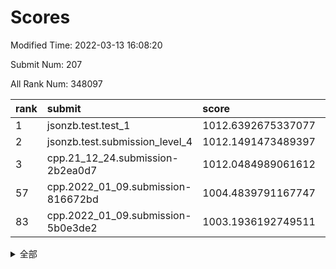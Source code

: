 # Scores

Modified Time: 2022-03-13 16:08:20

Submit Num: 207

All Rank Num: 348097

| rank |               submit               |       score        |       sigma        | pk_num |
| :--- | :--------------------------------- | :----------------- | :----------------- | :----- |
| 1    | jsonzb.test.test_1                 | 1012.6392675337077 | 0.8022485820896658 | 6725   |
| 2    | jsonzb.test.submission_level_4     | 1012.1491473489397 | 0.8069792958474582 | 6730   |
| 3    | cpp.21_12_24.submission-2b2ea0d7   | 1012.0484989061612 | 0.7797994223222303 | 6729   |
| 57   | cpp.2022_01_09.submission-816672bd | 1004.4839791167747 | 0.7195810622482001 | 6728   |
| 83   | cpp.2022_01_09.submission-5b0e3de2 | 1003.1936192749511 | 0.7255820421859626 | 6727   |


<details>
<summary>全部</summary>

| rank |                 submit                 |       score        |       sigma        | pk_num |
| :--- | :------------------------------------- | :----------------- | :----------------- | :----- |
| 1    | jsonzb.test.test_1                     | 1012.6392675337077 | 0.8022485820896658 | 6725   |
| 2    | jsonzb.test.submission_level_4         | 1012.1491473489397 | 0.8069792958474582 | 6730   |
| 3    | cpp.21_12_24.submission-2b2ea0d7       | 1012.0484989061612 | 0.7797994223222303 | 6729   |
| 4    | gobigger.level_3.submission_level_3_15 | 1011.3940705580796 | 0.7655274956212718 | 6726   |
| 5    | gobigger.level_3.submission_level_3_16 | 1011.3254888083229 | 0.7530061208636317 | 6728   |
| 6    | gobigger.level_3.submission_level_3_6  | 1011.2775146955545 | 0.8083901796843841 | 6733   |
| 7    | gobigger.level_3.submission_level_3_34 | 1011.2187492146008 | 0.7841707656524617 | 6728   |
| 8    | gobigger.level_3.submission_level_3_11 | 1010.850417639878  | 0.7477438256817941 | 6733   |
| 9    | gobigger.level_3.submission_level_3_30 | 1010.7964069830709 | 0.7689679724429018 | 6726   |
| 10   | gobigger.level_3.submission_level_3_22 | 1010.6981971302943 | 0.752124195397188  | 6727   |
| 11   | gobigger.level_3.submission_level_3_26 | 1010.6930872745296 | 0.76947107300107   | 6728   |
| 12   | gobigger.level_3.submission_level_3_13 | 1010.6806538803731 | 0.7684795779465565 | 6725   |
| 13   | gobigger.level_3.submission_level_3_0  | 1010.5432574490688 | 0.7722101752105462 | 6721   |
| 14   | gobigger.level_3.submission_level_3_43 | 1010.4564382913123 | 0.7378392285770777 | 6727   |
| 15   | gobigger.level_3.submission_level_3_27 | 1010.4347864724588 | 0.7604743301603484 | 6734   |
| 16   | gobigger.level_3.submission_level_3_48 | 1010.4180591414413 | 0.7618361743305689 | 6722   |
| 17   | gobigger.level_3.submission_level_3_20 | 1010.4172379873484 | 0.7721565681666279 | 6732   |
| 18   | gobigger.level_3.submission_level_3_42 | 1010.4048574453794 | 0.7558302247865752 | 6726   |
| 19   | gobigger.level_3.submission_level_3_28 | 1010.3391617437898 | 0.7662813879259632 | 6729   |
| 20   | gobigger.level_3.submission_level_3_19 | 1010.2526875797184 | 0.7549890156435856 | 6726   |
| 21   | gobigger.level_3.submission_level_3_39 | 1010.2249897254553 | 0.7847989630401381 | 6721   |
| 22   | gobigger.level_3.submission_level_3_49 | 1010.1200572893879 | 0.7550196198521385 | 6729   |
| 23   | gobigger.level_3.submission_level_3_7  | 1010.1028699141574 | 0.7506332150419256 | 6721   |
| 24   | gobigger.level_3.submission_level_3_33 | 1010.0446830349345 | 0.7805727576683367 | 6727   |
| 25   | gobigger.level_3.submission_level_3_25 | 1010.0399357732073 | 0.7664621136296683 | 6729   |
| 26   | gobigger.level_3.submission_level_3_41 | 1010.0064765527375 | 0.7554814997831324 | 6725   |
| 27   | gobigger.level_3.submission_level_3_29 | 1009.9999926073974 | 0.7605023947979086 | 6724   |
| 28   | gobigger.level_3.submission_level_3_38 | 1009.9748802533977 | 0.7562307366574216 | 6724   |
| 29   | gobigger.level_3.submission_level_3_3  | 1009.9687408255182 | 0.7490061678712046 | 6724   |
| 30   | gobigger.level_3.submission_level_3_9  | 1009.9450311191224 | 0.7677482162036527 | 6720   |
| 31   | gobigger.level_3.submission_level_3_17 | 1009.8998033816737 | 0.7500520613452982 | 6730   |
| 32   | gobigger.level_3.submission_level_3_46 | 1009.8164949079018 | 0.7336559743114386 | 6727   |
| 33   | gobigger.level_3.submission_level_3_4  | 1009.7296842891577 | 0.75505348139772   | 6729   |
| 34   | gobigger.level_3.submission_level_3_37 | 1009.7252852685864 | 0.7642465370240479 | 6723   |
| 35   | gobigger.level_3.submission_level_3_36 | 1009.7121054396083 | 0.7718265192213412 | 6725   |
| 36   | gobigger.level_3.submission_level_3_14 | 1009.6619702210417 | 0.7535647970234692 | 6727   |
| 37   | gobigger.level_3.submission_level_3_21 | 1009.6519867912967 | 0.7485079539234686 | 6727   |
| 38   | gobigger.level_3.submission_level_3_2  | 1009.6261875466187 | 0.7456407354034194 | 6727   |
| 39   | gobigger.level_3.submission_level_3_12 | 1009.5977054205116 | 0.7633476215471486 | 6726   |
| 40   | gobigger.level_3.submission_level_3_18 | 1009.590781343591  | 0.7353531435299366 | 6730   |
| 41   | gobigger.level_3.submission_level_3_32 | 1009.4400929611388 | 0.7390998269212644 | 6725   |
| 42   | gobigger.level_3.submission_level_3_10 | 1009.3549049159902 | 0.7541145038216835 | 6729   |
| 43   | gobigger.level_3.submission_level_3_1  | 1009.2987474137286 | 0.7316773385311377 | 6728   |
| 44   | gobigger.level_3.submission_level_3_40 | 1009.2922106704641 | 0.74605502895947   | 6726   |
| 45   | gobigger.level_3.submission_level_3_44 | 1009.2916883162208 | 0.74617781897677   | 6726   |
| 46   | gobigger.level_3.submission_level_3_47 | 1009.2845433550755 | 0.7457941911832372 | 6731   |
| 47   | gobigger.level_3.submission_level_3_23 | 1009.180592985962  | 0.754178163358192  | 6729   |
| 48   | gobigger.level_3.submission_level_3_24 | 1009.1318318966821 | 0.737694029987963  | 6725   |
| 49   | gobigger.level_3.submission_level_3_45 | 1009.1072346665693 | 0.7590959851249724 | 6731   |
| 50   | gobigger.level_3.submission_level_3_8  | 1008.8467937135391 | 0.7430440346344835 | 6728   |
| 51   | gobigger.level_3.submission_level_3_35 | 1008.8080334152493 | 0.7541643552270818 | 6727   |
| 52   | gobigger.level_3.submission_level_3_5  | 1008.4902146602124 | 0.7435583792602823 | 6725   |
| 53   | gobigger.level_3.submission_level_3_31 | 1008.2826597273764 | 0.738334597919392  | 6731   |
| 54   | gobigger.level_1.submission_level_1_36 | 1005.2272748079728 | 0.7337870714613443 | 6726   |
| 55   | gobigger.level_1.submission_level_1_21 | 1005.073532682842  | 0.724922125093434  | 6726   |
| 56   | gobigger.level_1.submission_level_1_26 | 1004.5846172814759 | 0.7213693049115886 | 6731   |
| 57   | cpp.2022_01_09.submission-816672bd     | 1004.4839791167747 | 0.7195810622482001 | 6728   |
| 58   | gobigger.level_1.submission_level_1_18 | 1004.448950859006  | 0.724577599726607  | 6721   |
| 59   | gobigger.level_1.submission_level_1_8  | 1004.4204839363721 | 0.7219811769299012 | 6725   |
| 60   | gobigger.level_1.submission_level_1_7  | 1004.4165242022782 | 0.7156890690715609 | 6731   |
| 61   | gobigger.level_1.submission_level_1_12 | 1004.4087234549316 | 0.7216919789555897 | 6722   |
| 62   | gobigger.level_1.submission_level_1_34 | 1004.3174735719955 | 0.7339111128011805 | 6727   |
| 63   | gobigger.level_1.submission_level_1_49 | 1004.2500912635078 | 0.7243909047573369 | 6726   |
| 64   | gobigger.level_1.submission_level_1_45 | 1004.2386931901809 | 0.723332202845931  | 6726   |
| 65   | gobigger.level_1.submission_level_1_0  | 1004.2229423019695 | 0.7079248054770888 | 6730   |
| 66   | gobigger.level_1.submission_level_1_2  | 1004.2099993276264 | 0.7148344107971512 | 6730   |
| 67   | gobigger.level_1.submission_level_1_16 | 1004.1663263356531 | 0.7243921731881903 | 6724   |
| 68   | gobigger.level_1.submission_level_1_13 | 1003.9515659423663 | 0.7087248244854292 | 6728   |
| 69   | gobigger.level_1.submission_level_1_17 | 1003.805272409077  | 0.7083701201250032 | 6728   |
| 70   | gobigger.level_1.submission_level_1_28 | 1003.7899467452083 | 0.7087367125693909 | 6729   |
| 71   | gobigger.level_1.submission_level_1_39 | 1003.682413855939  | 0.7209914149096903 | 6725   |
| 72   | gobigger.level_1.submission_level_1_31 | 1003.6768291989611 | 0.7162371445740723 | 6725   |
| 73   | gobigger.level_1.submission_level_1_4  | 1003.6498457143238 | 0.7169963312768834 | 6722   |
| 74   | gobigger.level_1.submission_level_1_11 | 1003.643573760162  | 0.7056665746640349 | 6729   |
| 75   | gobigger.level_1.submission_level_1_43 | 1003.6240426297093 | 0.7169533386444942 | 6729   |
| 76   | gobigger.level_1.submission_level_1_9  | 1003.5556946972839 | 0.719670148955882  | 6727   |
| 77   | gobigger.level_1.submission_level_1_29 | 1003.5336506649508 | 0.7306821815940949 | 6725   |
| 78   | gobigger.level_1.submission_level_1_23 | 1003.4545948575966 | 0.7099568879133027 | 6731   |
| 79   | gobigger.level_1.submission_level_1_32 | 1003.4175799844128 | 0.7167963167748094 | 6724   |
| 80   | gobigger.level_1.submission_level_1_41 | 1003.3285457089537 | 0.7119451386252721 | 6728   |
| 81   | gobigger.level_1.submission_level_1_1  | 1003.2632946613102 | 0.7152752140277214 | 6729   |
| 82   | gobigger.level_1.submission_level_1_40 | 1003.2412272303684 | 0.7149436394880451 | 6729   |
| 83   | cpp.2022_01_09.submission-5b0e3de2     | 1003.1936192749511 | 0.7255820421859626 | 6727   |
| 84   | gobigger.level_1.submission_level_1_48 | 1003.1816666327398 | 0.7175679314792023 | 6726   |
| 85   | gobigger.level_1.submission_level_1_44 | 1003.1434344627145 | 0.717616327557598  | 6726   |
| 86   | gobigger.level_1.submission_level_1_20 | 1003.1261884535435 | 0.7060388340965243 | 6725   |
| 87   | gobigger.level_1.submission_level_1_46 | 1003.1165033721327 | 0.7089272517507066 | 6725   |
| 88   | gobigger.level_1.submission_level_1_5  | 1003.0843967567907 | 0.7171937085113329 | 6728   |
| 89   | gobigger.level_1.submission_level_1_6  | 1003.0726066861878 | 0.7066744131877596 | 6730   |
| 90   | gobigger.level_1.submission_level_1_33 | 1003.0564407374171 | 0.698921334164734  | 6726   |
| 91   | gobigger.level_1.submission_level_1_47 | 1002.8980701487574 | 0.7220638078683    | 6726   |
| 92   | gobigger.level_1.submission_level_1_19 | 1002.8554487678418 | 0.7224179639143619 | 6726   |
| 93   | gobigger.level_1.submission_level_1_15 | 1002.713809664762  | 0.7091037383972906 | 6725   |
| 94   | gobigger.level_1.submission_level_1_22 | 1002.6713418406573 | 0.7218448776864098 | 6723   |
| 95   | gobigger.level_1.submission_level_1_10 | 1002.6295923615921 | 0.7060039311218538 | 6726   |
| 96   | gobigger.level_1.submission_level_1_38 | 1002.6090599841526 | 0.712017034997724  | 6724   |
| 97   | gobigger.level_1.submission_level_1_25 | 1002.5525793419824 | 0.7194826755618808 | 6728   |
| 98   | gobigger.level_1.submission_level_1_24 | 1002.5341589168186 | 0.7217008168034684 | 6723   |
| 99   | gobigger.level_1.submission_level_1_3  | 1002.3670886380505 | 0.7222279968304283 | 6729   |
| 100  | gobigger.level_1.submission_level_1_35 | 1002.3436493972464 | 0.7239935195838002 | 6726   |
| 101  | gobigger.level_1.submission_level_1_27 | 1002.156915701808  | 0.7155490807438059 | 6728   |
| 102  | gobigger.level_1.submission_level_1_42 | 1001.9949467770529 | 0.7015810769056435 | 6725   |
| 103  | gobigger.level_1.submission_level_1_30 | 1001.7511386495995 | 0.7109999279435896 | 6726   |
| 104  | gobigger.level_1.submission_level_1_14 | 1001.7348860953299 | 0.7226661780209683 | 6726   |
| 105  | gobigger.level_1.submission_level_1_37 | 1001.7069455842177 | 0.7047879752183399 | 6725   |
| 106  | gobigger.random.submission_random_29   | 997.3171981485351  | 0.7040882660377173 | 6729   |
| 107  | gobigger.random.submission_random_45   | 997.0890739626193  | 0.7218130135242886 | 6723   |
| 108  | gobigger.random.submission_random_15   | 997.080456061307   | 0.7079902703129793 | 6722   |
| 109  | gobigger.random.submission_random_2    | 996.9155546954324  | 0.7165045874801141 | 6731   |
| 110  | gobigger.random.submission_random_18   | 996.8960359792637  | 0.7018394745400272 | 6723   |
| 111  | gobigger.random.submission_random_10   | 996.6834162994962  | 0.710033033241068  | 6725   |
| 112  | gobigger.random.submission_random_23   | 996.5945617267654  | 0.7093045133603996 | 6732   |
| 113  | gobigger.random.submission_random_47   | 996.5277213595643  | 0.7198578598953348 | 6729   |
| 114  | gobigger.random.submission_random_26   | 996.5144261434357  | 0.7224880475489259 | 6726   |
| 115  | gobigger.random.submission_random_24   | 996.4830966735145  | 0.7146770786319513 | 6728   |
| 116  | gobigger.random.submission_random_36   | 996.4793768206512  | 0.7096473307036736 | 6731   |
| 117  | gobigger.random.submission_random_0    | 996.4598658500579  | 0.7127480442086697 | 6729   |
| 118  | gobigger.random.submission_random_37   | 996.4183992548768  | 0.7046609961446982 | 6727   |
| 119  | gobigger.random.submission_random_6    | 996.3733747425605  | 0.7202628415199749 | 6727   |
| 120  | gobigger.random.submission_random_9    | 996.3685373225476  | 0.7000471449826227 | 6724   |
| 121  | gobigger.random.submission_random_40   | 996.3529862955326  | 0.716359219863151  | 6724   |
| 122  | gobigger.random.submission_random_25   | 996.3419538742606  | 0.7062087608797513 | 6728   |
| 123  | gobigger.random.submission_random_19   | 996.337463447027   | 0.7182383847259685 | 6724   |
| 124  | gobigger.random.submission_random_43   | 996.3225571920079  | 0.7087900144153606 | 6730   |
| 125  | gobigger.random.submission_random_38   | 996.3139277790658  | 0.7111150446885651 | 6733   |
| 126  | gobigger.random.submission_random_49   | 996.2903245274761  | 0.7077831789932676 | 6725   |
| 127  | gobigger.random.submission_random_44   | 996.2298157333215  | 0.7108861258305702 | 6726   |
| 128  | gobigger.random.submission_random_39   | 996.2150181463459  | 0.7164088627345859 | 6725   |
| 129  | gobigger.random.submission_random_42   | 996.2140011115524  | 0.6995743294461437 | 6727   |
| 130  | gobigger.random.submission_random_11   | 996.2062523194068  | 0.7116039768585357 | 6724   |
| 131  | gobigger.random.submission_random_30   | 996.2026818316288  | 0.7045472849139987 | 6725   |
| 132  | gobigger.random.submission_random_21   | 996.1286507665149  | 0.7242068168126933 | 6726   |
| 133  | gobigger.random.submission_random_3    | 995.9311827128679  | 0.7062521137747843 | 6723   |
| 134  | gobigger.random.submission_random_5    | 995.909663232199   | 0.6988959695230277 | 6721   |
| 135  | gobigger.random.submission_random_28   | 995.8759226181186  | 0.710436106250542  | 6726   |
| 136  | gobigger.random.submission_random_12   | 995.8445006935829  | 0.7125734018777728 | 6727   |
| 137  | gobigger.random.submission_random_14   | 995.7975076846201  | 0.7098712688696656 | 6723   |
| 138  | gobigger.random.submission_random_17   | 995.7805150229719  | 0.6997027852989895 | 6730   |
| 139  | gobigger.random.submission_random_27   | 995.684461368477   | 0.7107087225318777 | 6728   |
| 140  | gobigger.random.submission_random_41   | 995.6708421321713  | 0.7248689771373192 | 6727   |
| 141  | gobigger.random.submission_random_4    | 995.6707346040869  | 0.7197472104226827 | 6726   |
| 142  | gobigger.random.submission_random_32   | 995.6652375512086  | 0.70172159765874   | 6725   |
| 143  | gobigger.random.submission_random_31   | 995.6450654842027  | 0.7099860825832894 | 6724   |
| 144  | gobigger.random.submission_random_46   | 995.5832621001945  | 0.7015831526463324 | 6728   |
| 145  | gobigger.random.submission_random_16   | 995.5441814161404  | 0.7039600874006903 | 6723   |
| 146  | gobigger.random.submission_random_1    | 995.371336099116   | 0.7195651409921183 | 6727   |
| 147  | gobigger.random.submission_random_33   | 995.2628069120316  | 0.7113918075132191 | 6725   |
| 148  | gobigger.random.submission_random_20   | 995.2444885050675  | 0.7038089781457798 | 6730   |
| 149  | gobigger.random.submission_random_13   | 995.1220584199915  | 0.7178885609021672 | 6728   |
| 150  | gobigger.random.submission_random_34   | 995.0722321027964  | 0.7326633804664698 | 6730   |
| 151  | gobigger.random.submission_random_48   | 995.0424966069513  | 0.7232320322144951 | 6723   |
| 152  | gobigger.random.submission_random_8    | 995.0026371364127  | 0.7183671921664311 | 6727   |
| 153  | gobigger.random.submission_random_35   | 994.8631945073315  | 0.717513009599484  | 6728   |
| 154  | gobigger.random.submission_random_7    | 994.6367506362815  | 0.7147484020597845 | 6730   |
| 155  | gobigger.random.submission_random_22   | 994.2921564065083  | 0.7260033986012636 | 6732   |
| 156  | gobigger.level_2.submission_level_2_10 | 994.2537885444654  | 0.7467029042713162 | 6723   |
| 157  | gobigger.level_2.submission_level_2_34 | 993.9721588384256  | 0.7284115265884691 | 6722   |
| 158  | gobigger.level_2.submission_level_2_46 | 993.7551609777056  | 0.737494155896016  | 6725   |
| 159  | gobigger.level_2.submission_level_2_11 | 993.7427324233631  | 0.7409793361577377 | 6721   |
| 160  | gobigger.level_2.submission_level_2_8  | 993.6293800955921  | 0.7439371347222378 | 6729   |
| 161  | gobigger.level_2.submission_level_2_38 | 993.4804023387742  | 0.7434328541407906 | 6732   |
| 162  | gobigger.level_2.submission_level_2_45 | 993.3954788941987  | 0.7545717095941791 | 6725   |
| 163  | gobigger.level_2.submission_level_2_48 | 993.3662458249557  | 0.7287955214470786 | 6724   |
| 164  | gobigger.level_2.submission_level_2_5  | 993.363732675268   | 0.74106417877167   | 6729   |
| 165  | gobigger.level_2.submission_level_2_43 | 993.1926293173512  | 0.7381871325149896 | 6726   |
| 166  | gobigger.level_2.submission_level_2_21 | 993.1239424374583  | 0.7380538730094877 | 6730   |
| 167  | gobigger.level_2.submission_level_2_40 | 993.0646955309373  | 0.7435291006312785 | 6724   |
| 168  | gobigger.level_2.submission_level_2_4  | 992.9525801662871  | 0.7372955725953155 | 6722   |
| 169  | gobigger.level_2.submission_level_2_37 | 992.8769332035577  | 0.7329487254034976 | 6727   |
| 170  | gobigger.level_2.submission_level_2_33 | 992.7273570933972  | 0.7574357678289944 | 6719   |
| 171  | gobigger.level_2.submission_level_2_25 | 992.6692140974194  | 0.7416538134528345 | 6728   |
| 172  | gobigger.level_2.submission_level_2_28 | 992.6654364295156  | 0.7275512858537836 | 6722   |
| 173  | gobigger.level_2.submission_level_2_35 | 992.5548221206095  | 0.7627144796710059 | 6726   |
| 174  | gobigger.level_2.submission_level_2_0  | 992.493292648246   | 0.7358467984933891 | 6727   |
| 175  | gobigger.level_2.submission_level_2_2  | 992.4479081015947  | 0.7401476595658051 | 6724   |
| 176  | gobigger.level_2.submission_level_2_16 | 992.4204084883972  | 0.7267772815276756 | 6729   |
| 177  | gobigger.level_2.submission_level_2_9  | 992.3832864173545  | 0.753531075487321  | 6726   |
| 178  | gobigger.level_2.submission_level_2_24 | 992.281604090474   | 0.7464386207448765 | 6729   |
| 179  | gobigger.level_2.submission_level_2_26 | 992.2643217535652  | 0.7431314218846701 | 6724   |
| 180  | gobigger.level_2.submission_level_2_22 | 992.236510505984   | 0.7424515757237319 | 6727   |
| 181  | gobigger.level_2.submission_level_2_31 | 992.1629225572228  | 0.7312709641711522 | 6723   |
| 182  | gobigger.level_2.submission_level_2_3  | 992.114816208282   | 0.7621661672428406 | 6727   |
| 183  | gobigger.level_2.submission_level_2_14 | 992.0482705807165  | 0.74981704473564   | 6732   |
| 184  | gobigger.level_2.submission_level_2_15 | 991.9875802826064  | 0.7472104847367069 | 6724   |
| 185  | gobigger.level_2.submission_level_2_23 | 991.948218011028   | 0.7579098630478588 | 6725   |
| 186  | gobigger.level_2.submission_level_2_41 | 991.8676658863341  | 0.7516950546799386 | 6726   |
| 187  | gobigger.level_2.submission_level_2_12 | 991.7237240014017  | 0.7643227879158109 | 6729   |
| 188  | gobigger.level_2.submission_level_2_32 | 991.7116141648398  | 0.7250084799045509 | 6729   |
| 189  | gobigger.level_2.submission_level_2_19 | 991.6160455669341  | 0.7557101426686327 | 6732   |
| 190  | gobigger.level_2.submission_level_2_42 | 991.6069446949708  | 0.7498142656373235 | 6726   |
| 191  | gobigger.level_2.submission_level_2_6  | 991.4535041685313  | 0.7689861038129902 | 6726   |
| 192  | gobigger.level_2.submission_level_2_17 | 991.2998547999453  | 0.7413780318186655 | 6729   |
| 193  | gobigger.level_2.submission_level_2_7  | 991.1284772384116  | 0.7542255799095952 | 6728   |
| 194  | gobigger.level_2.submission_level_2_49 | 991.099566367197   | 0.7628853684021799 | 6728   |
| 195  | gobigger.level_2.submission_level_2_47 | 991.052839952993   | 0.7475051578475275 | 6724   |
| 196  | gobigger.level_2.submission_level_2_30 | 991.0048107831205  | 0.7467535002722637 | 6723   |
| 197  | gobigger.level_2.submission_level_2_39 | 990.9457292471262  | 0.7582286722756494 | 6724   |
| 198  | gobigger.level_2.submission_level_2_18 | 990.6877441815352  | 0.7612709297843001 | 6725   |
| 199  | gobigger.level_2.submission_level_2_1  | 990.6107144048722  | 0.7789851956346822 | 6729   |
| 200  | gobigger.level_2.submission_level_2_29 | 990.6105566327267  | 0.7749881001306796 | 6727   |
| 201  | gobigger.level_2.submission_level_2_13 | 990.5598315481296  | 0.7578100139145794 | 6724   |
| 202  | gobigger.level_2.submission_level_2_36 | 990.2300407392665  | 0.7715879091177266 | 6721   |
| 203  | gobigger.level_2.submission_level_2_44 | 990.1081423984955  | 0.7726231601187337 | 6727   |
| 204  | gobigger.level_2.submission_level_2_27 | 989.8514563575378  | 0.7882274635777591 | 6720   |
| 205  | gobigger.level_2.submission_level_2_20 | 989.680418684106   | 0.8023750165767018 | 6723   |
| 206  | gobigger.none.submission_none_1        | 976.2563795732882  | 1.4133328535517737 | 6727   |
| 207  | gobigger.none.submission_none_0        | 975.7580151299161  | 1.5145229334273878 | 6728   |

</details>